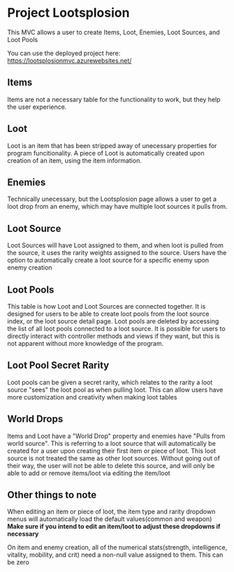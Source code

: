# Project Lootsplosion

This  MVC allows a user to create Items, Loot, Enemies, Loot Sources, and Loot Pools

You can use the deployed project here: https://lootsplosionmvc.azurewebsites.net/

## Items

Items are not a necessary table for the functionality to work, but they help the user experience.

## Loot

Loot is an item that has been stripped away of unecessary properties for program funcitionality.
A piece of Loot is automatically created upon creation of an item, using the item information.

## Enemies

Technically unecessary, but the Lootsplosion page allows a user to get a loot drop from an enemy, which may have multiple loot sources it pulls from.

## Loot Source

Loot Sources will have Loot assigned to them, and when loot is pulled from the source, it uses the rarity weights assigned to the source.
Users have the option to automatically create a loot source for a specific enemy upon enemy creation

## Loot Pools

This table is how Loot and Loot Sources are connected together. It is designed for users to be able to create loot pools from the loot source index,
or the loot source detail page. Loot pools are deleted by accessing the list of all loot pools connected to a loot source. It is possible for users
to directly interact with controller methods and views if they want, but this is not apparent without more knowledge of the program.

## Loot Pool Secret Rarity

Loot pools can be given a secret rarity, which relates to the rarity a loot source "sees" the loot pool as when pulling loot. This can allow users have more 
customization and creativity when making loot tables

## World Drops

Items and Loot have a "World Drop" property and enemies have "Pulls from world source". This is referring to a loot source that will automatically be created
for a user upon creating their first item or piece of loot. This loot source is not treated the same as other loot sources. Without going out of their way, 
the user will not be able to delete this source, and will only be able to add or remove items/loot via editing the item/loot

## Other things to note

When editing an item or piece of loot, the item type and rarity dropdown menus will automatically load the default values(common and weapon) 
**Make sure if you intend to edit an item/loot to adjust these dropdowns if necessary**

On item and enemy creation, all of the numerical stats(strength, intelligence, vitality, mobility, and crit) need a non-null value assigned to them. This can be zero
